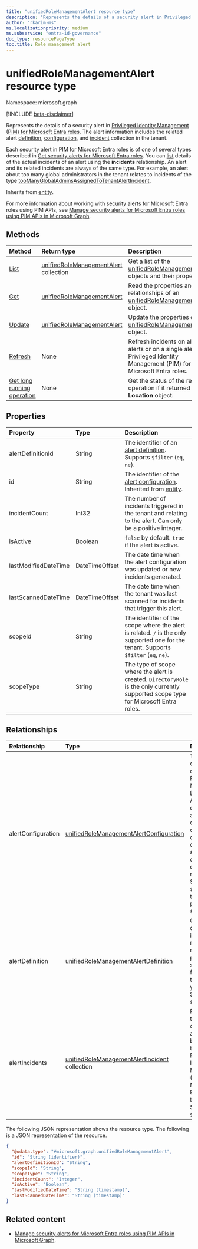 ```yaml
---
title: "unifiedRoleManagementAlert resource type"
description: "Represents the details of a security alert in Privileged Identity Management (PIM) for Microsoft Entra roles."
author: "rkarim-ms"
ms.localizationpriority: medium
ms.subservice: "entra-id-governance"
doc_type: resourcePageType
toc.title: Role management alert
---
```


# unifiedRoleManagementAlert resource type

Namespace: microsoft.graph

[!INCLUDE [beta-disclaimer](../../includes/beta-disclaimer.md)]

Represents the details of a security alert in [Privileged Identity Management (PIM) for Microsoft Entra roles](privilegedidentitymanagementv3-overview.md). The alert information includes the related alert [definition](unifiedrolemanagementalertdefinition.md), [configuration](unifiedrolemanagementalertconfiguration.md), and [incident](unifiedrolemanagementalertincident.md) collection in the tenant.

Each security alert in PIM for Microsoft Entra roles is of one of several types described in [Get security alerts for Microsoft Entra roles](privilegedidentitymanagementv3-overview.md#security-alerts-for-microsoft-entra-roles). You can [list](../api/unifiedrolemanagementalert-list-alertincidents.md) details of the actual incidents of an alert using the **incidents** relationship. An alert and its related incidents are always of the same type. For example, an alert about too many global administrators in the tenant relates to incidents of the type [tooManyGlobalAdminsAssignedToTenantAlertIncident](toomanyglobaladminsassignedtotenantalertincident.md).  

Inherits from [entity](../resources/entity.md).

For more information about working with security alerts for Microsoft Entra roles using PIM APIs, see [Manage security alerts for Microsoft Entra roles using PIM APIs in Microsoft Graph](/graph/how-to-pim-alerts).

## Methods
|Method|Return type|Description|
|:---|:---|:---|
|[List](../api/rolemanagementalert-list-alerts.md)|[unifiedRoleManagementAlert](../resources/unifiedrolemanagementalert.md) collection|Get a list of the [unifiedRoleManagementAlert](../resources/unifiedrolemanagementalert.md) objects and their properties.|
|[Get](../api/unifiedrolemanagementalert-get.md)|[unifiedRoleManagementAlert](../resources/unifiedrolemanagementalert.md)|Read the properties and relationships of an [unifiedRoleManagementAlert](../resources/unifiedrolemanagementalert.md) object.|
|[Update](../api/unifiedrolemanagementalert-update.md)|[unifiedRoleManagementAlert](../resources/unifiedrolemanagementalert.md)|Update the properties of an [unifiedRoleManagementAlert](../resources/unifiedrolemanagementalert.md) object.|
|[Refresh](../api/unifiedrolemanagementalert-refresh.md)|None|Refresh incidents on all alerts or on a single alert for Privileged Identity Management (PIM) for Microsoft Entra roles.|
|[Get long running operation](../api/longrunningoperation-get.md)|None|Get the status of the refresh operation if it returned a **Location** object.|

## Properties
|Property|Type|Description|
|:---|:---|:---|
|alertDefinitionId|String|The identifier of an [alert definition](unifiedrolemanagementalertdefinition.md). Supports `$filter` (`eq`, `ne`).|
|id|String|The identifier of the [alert configuration](unifiedrolemanagementalertconfiguration.md). Inherited from [entity](../resources/entity.md).|
|incidentCount|Int32|The number of incidents triggered in the tenant and relating to the alert. Can only be a positive integer.|
|isActive|Boolean|`false` by default. `true` if the alert is active.|
|lastModifiedDateTime|DateTimeOffset|The date time when the alert configuration was updated or new incidents generated.|
|lastScannedDateTime|DateTimeOffset|The date time when the tenant was last scanned for incidents that trigger this alert.|
|scopeId|String|The identifier of the scope where the alert is related. `/` is the only supported one for the tenant. Supports `$filter` (`eq`, `ne`).|
|scopeType|String|The type of scope where the alert is created. `DirectoryRole` is the only currently supported scope type for Microsoft Entra roles. |

## Relationships
|Relationship|Type|Description|
|:---|:---|:---|
|alertConfiguration|[unifiedRoleManagementAlertConfiguration](../resources/unifiedrolemanagementalertconfiguration.md)|The configuration of the alert in PIM for Microsoft Entra roles. Alert configurations are pre-defined and cannot be created or deleted, but some configurations can be modified. Supports `$filter` for the **isEnabled** property and `$expand`.|
|alertDefinition|[unifiedRoleManagementAlertDefinition](../resources/unifiedrolemanagementalertdefinition.md)|Contains the description, impact, and measures to mitigate or prevent the security alert from being triggered in your tenant. Supports `$expand`.|
|alertIncidents|[unifiedRoleManagementAlertIncident](../resources/unifiedrolemanagementalertincident.md) collection|Represents the incidents of this type of alert that have been triggered in Privileged Identity Management (PIM) for Microsoft Entra roles in the tenant. Supports `$expand`.|

The following JSON representation shows the resource type.
The following is a JSON representation of the resource.
<!-- {
  "blockType": "resource",
  "keyProperty": "id",
  "@odata.type": "microsoft.graph.unifiedRoleManagementAlert",
  "baseType": "microsoft.graph.entity",
  "openType": false
}
-->
``` json
{
  "@odata.type": "#microsoft.graph.unifiedRoleManagementAlert",
  "id": "String (identifier)",
  "alertDefinitionId": "String",
  "scopeId": "String",
  "scopeType": "String",
  "incidentCount": "Integer",
  "isActive": "Boolean",
  "lastModifiedDateTime": "String (timestamp)",
  "lastScannedDateTime": "String (timestamp)"
}
```

## Related content
+ [Manage security alerts for Microsoft Entra roles using PIM APIs in Microsoft Graph](/graph/how-to-pim-alerts).
